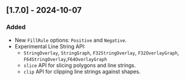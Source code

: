 ## [1.7.0] - 2024-10-07
### Added
- New `FillRule` options: `Positive` and `Negative`.
- Experimental Line String API:
    - `StringOverlay`, `StringGraph`, `F32StringOverlay`, `F32OverlayGraph`, `F64StringOverlay`,`F64OverlayGraph`
    - `slice` API for slicing polygons and line strings.
    - `clip` API for clipping line strings against shapes.